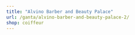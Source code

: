 ```yaml
---
title: "Alvino Barber and Beauty Palace"
url: /ganta/alvino-barber-and-beauty-palace-2/
shop: coiffeur
---
```

